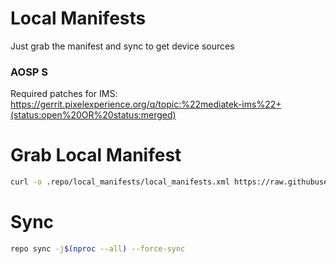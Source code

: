 # Local Manifests #
Just grab the manifest and sync to get device sources

### AOSP S ###

Required patches for IMS: https://gerrit.pixelexperience.org/q/topic:%22mediatek-ims%22+(status:open%20OR%20status:merged)

# Grab Local Manifest
```bash
curl -o .repo/local_manifests/local_manifests.xml https://raw.githubusercontent.com/Himemoria/local_manifests/master/twelve.xml --create-dirs
```

# Sync
```bash
repo sync -j$(nproc --all) --force-sync
```